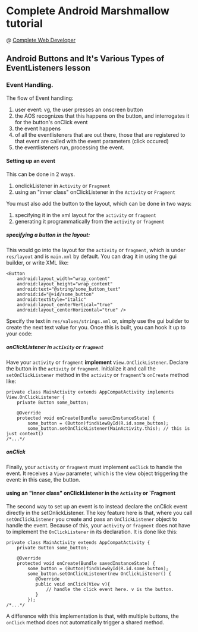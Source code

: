 # Complete Android Marshmallow tutorial
@ [Complete Web Developer](http://www.completewebdeveloper.com)

## Android Buttons and It's Various Types of EventListeners lesson

### Event Handling.

The flow of Event handling:

1. user event: vg, the user presses an onscreen button
2. the AOS recognizes that this happens on the button, and interrogates it for the button's onClick event
3. the event happens
4. of all the eventlisteners that are out there, those that are registered to that event are called with the event parameters (click occured)
5. the eventlisteners run, processing the event.

#### Setting up an event

This can be done in 2 ways.

1. onclickListener in `Activity` or `Fragment`
2. using an "inner class" onClickListener in the `Activity` or `Fragment` 

You must also add the button to the layout, which can be done in two ways:

1. specifying it in the xml layout for the `activity` or `fragment`
2. generating it programmatically from the `activity` or `fragment`

##### specifying a button in the layout:

This would go into the layout for the `activity` or `fragment`, which is under `res/layout` and is `main.xml` by default. You can drag it in using the gui builder, or write XML like:

    <Button
        android:layout_width="wrap_content"
        android:layout_height="wrap_content"
        android:text="@string/some_button_text"
        android:id="@+id/some_button"
        android:textStyle="italic"
        android:layout_centerVertical="true"
        android:layout_centerHorizontal="true" />

Specify the text in `res/values/strings.xml` or, simply use the gui builder to create the next text value for you.  Once this is built, you can hook it up to your code:

##### onClickListener in `activity` or `fragment`

Have your `activity` or `fragment` **implement** `View.OnClickListener`. Declare the button in the `activity` or `fragment`. Initialize it and call the `setOnClickListener` method in the `activity` or `fragment`'s `onCreate` method like:

    private class MainActivity extends AppCompatActivity implements View.OnClickListener {
        private Button some_button;
        
        @Override 
        protected void onCreate(Bundle savedInstanceState) {
            some_button = (Button)findViewById(R.id.some_button);
            some_button.setOnClickListener(MainActivity.this); // this is just context() 
    /*...*/

##### onClick

Finally, your `activity` or `fragment` must implement `onClick` to handle the event. It receives a `View` parameter, which is the view object triggering the event: in this case, the button.

#### using an "inner class" onClickListener in the `Activity` or `Fragment

The second way to set up an event is to instead declare the onClick event directly in the setOnlickListener. The key feature here is that, where you call `setOnClickListener` you create and pass an `OnClickListener` object to handle the event. Because of this, your `activity` or `fragment` does not have to implement the `OnClickListener` in its declaration. It is done like this:

    private class MainActivity extends AppCompatActivity {
        private Button some_button;
        
        @Override
        protected void onCreate(Bundle savedInstanceState) {
            some_button = (Button)findViewById(R.id.some_button);
            some_button.setOnClickListener(new OnClickListener() {
               @Override
               public void onClick(View v){
                   // handle the click event here. v is the button.
               } 
            });
    /*...*/

A difference with this implementation is that, with multiple buttons, the `onClick` method does not automatically trigger a shared method. 

